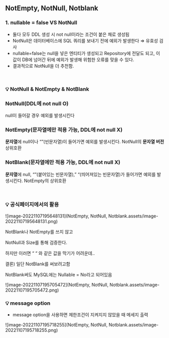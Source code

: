 ## NotEmpty, NotNull, Notblank

### 1. nullable = false VS NotNull

- 둘다 모두 DDL 생성 시 not null이라는 조건이 붙은 채로 생성됨
- NotNull은 데이터베이스에 SQL 쿼리를 보내기 전에 예외가 발생한다 ⇒ 유효성 검사
- nullable=false는 null을 넣은 엔티티가 생성되고 Repository에 전달도 되고, 이 값이 DB에 넘어간 뒤에 예외가 발생해 위험한 오류를 맞을 수 있다.
- 결과적으로 NotNull을 더 추천함.

<br>

### 💡 NotNull & NotEmpty & NotBlank

### NotNull(DDL에 not null O)

null이 들어갈 경우 예외를 발생시킨다

### NotEmpty(문자열에만 적용 가능, DDL에 not null X)

**문자열**에 null이나 “”(빈문자열)이 들어가면 예외를 발생시킨다. NotNull의 **문자열 버전** 상위호환

### NotBlank(문자열에만 적용 가능, DDL에 not null X)

**문자열**에 null, “”(붙어있는 빈문자열),”    “(띄어져있는 빈문자열)가 들어가면 예외를 발생시킨다. NotEmpty의 상위호환

<br>

###  💡 **공식페이지에서의 활용**

![image-20221107195648131](NotEmpty, NotNull, Notblank.assets/image-20221107195648131.png)

NotBlank나 NotEmpty를 쓰지 않고

NotNull과 Size를 통해 검증한다.

하지만 이러면 “             “ 와 같은 값을 막기가 어려운데..

결론) 일단 NotBlank를 써보려고함

NotBlank써도 MySQL에는 Nullable = No라고 되어있음

![image-20221107195705472](NotEmpty, NotNull, Notblank.assets/image-20221107195705472.png)

### 💡 **message option**

- message option을 사용하면 제한조건이 지켜지지 않았을 때 메세지 출력

![image-20221107195718255](NotEmpty, NotNull, Notblank.assets/image-20221107195718255.png)
